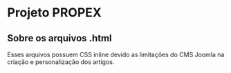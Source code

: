 # Projeto PROPEX


## Sobre os arquivos .html

Esses arquivos possuem CSS inline devido as limitações do CMS Joomla na criação e personalização dos artigos.
